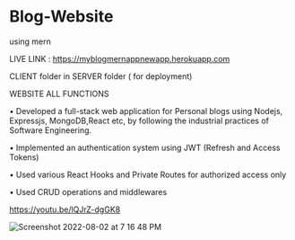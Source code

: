 # Blog-Website
using mern

LIVE LINK :  https://myblogmernappnewapp.herokuapp.com 

CLIENT folder in SERVER folder ( for deployment) 

WEBSITE ALL FUNCTIONS 

• Developed a full-stack web application for Personal blogs using Nodejs, Expressjs, MongoDB,React etc, by
following the industrial practices of Software Engineering.

• Implemented an authentication system using JWT (Refresh and Access Tokens)

• Used various React Hooks and Private Routes for authorized access only

• Used CRUD operations and middlewares

https://youtu.be/lQJrZ-dgGK8



![Screenshot 2022-08-02 at 7 16 48 PM](https://user-images.githubusercontent.com/60183138/182390319-68a93eb1-d78e-41f2-887d-f69101f862aa.png)

